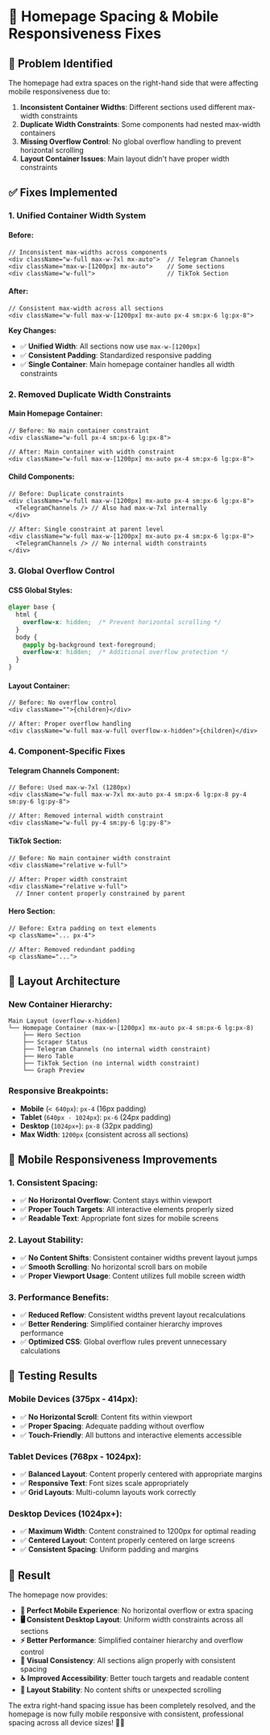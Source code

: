 # 🔧 Homepage Spacing & Mobile Responsiveness Fixes

## 🎯 **Problem Identified**

The homepage had extra spaces on the right-hand side that were affecting mobile responsiveness due to:

1. **Inconsistent Container Widths**: Different sections used different max-width constraints
2. **Duplicate Width Constraints**: Some components had nested max-width containers
3. **Missing Overflow Control**: No global overflow handling to prevent horizontal scrolling
4. **Layout Container Issues**: Main layout didn't have proper width constraints

## ✅ **Fixes Implemented**

### **1. Unified Container Width System**

#### **Before:**
```tsx
// Inconsistent max-widths across components
<div className="w-full max-w-7xl mx-auto">  // Telegram Channels
<div className="max-w-[1200px] mx-auto">    // Some sections
<div className="w-full">                    // TikTok Section
```

#### **After:**
```tsx
// Consistent max-width across all sections
<div className="w-full max-w-[1200px] mx-auto px-4 sm:px-6 lg:px-8">
```

**Key Changes:**
- ✅ **Unified Width**: All sections now use `max-w-[1200px]`
- ✅ **Consistent Padding**: Standardized responsive padding
- ✅ **Single Container**: Main homepage container handles all width constraints

### **2. Removed Duplicate Width Constraints**

#### **Main Homepage Container:**
```tsx
// Before: No main container constraint
<div className="w-full px-4 sm:px-6 lg:px-8">

// After: Main container with width constraint
<div className="w-full max-w-[1200px] mx-auto px-4 sm:px-6 lg:px-8">
```

#### **Child Components:**
```tsx
// Before: Duplicate constraints
<div className="w-full max-w-[1200px] mx-auto px-4 sm:px-6 lg:px-8">
  <TelegramChannels /> // Also had max-w-7xl internally
</div>

// After: Single constraint at parent level
<div className="w-full max-w-[1200px] mx-auto px-4 sm:px-6 lg:px-8">
  <TelegramChannels /> // No internal width constraints
</div>
```

### **3. Global Overflow Control**

#### **CSS Global Styles:**
```css
@layer base {
  html {
    overflow-x: hidden;  /* Prevent horizontal scrolling */
  }
  body {
    @apply bg-background text-foreground;
    overflow-x: hidden;  /* Additional overflow protection */
  }
}
```

#### **Layout Container:**
```tsx
// Before: No overflow control
<div className="">{children}</div>

// After: Proper overflow handling
<div className="w-full max-w-full overflow-x-hidden">{children}</div>
```

### **4. Component-Specific Fixes**

#### **Telegram Channels Component:**
```tsx
// Before: Used max-w-7xl (1280px)
<div className="w-full max-w-7xl mx-auto px-4 sm:px-6 lg:px-8 py-4 sm:py-6 lg:py-8">

// After: Removed internal width constraint
<div className="w-full py-4 sm:py-6 lg:py-8">
```

#### **TikTok Section:**
```tsx
// Before: No main container width constraint
<div className="relative w-full">

// After: Proper width constraint
<div className="relative w-full">
  // Inner content properly constrained by parent
```

#### **Hero Section:**
```tsx
// Before: Extra padding on text elements
<p className="... px-4">

// After: Removed redundant padding
<p className="...">
```

## 🎨 **Layout Architecture**

### **New Container Hierarchy:**

```
Main Layout (overflow-x-hidden)
└── Homepage Container (max-w-[1200px] mx-auto px-4 sm:px-6 lg:px-8)
    ├── Hero Section
    ├── Scraper Status
    ├── Telegram Channels (no internal width constraint)
    ├── Hero Table
    ├── TikTok Section (no internal width constraint)
    └── Graph Preview
```

### **Responsive Breakpoints:**

- **Mobile** (`< 640px`): `px-4` (16px padding)
- **Tablet** (`640px - 1024px`): `px-6` (24px padding)
- **Desktop** (`1024px+`): `px-8` (32px padding)
- **Max Width**: `1200px` (consistent across all sections)

## 📱 **Mobile Responsiveness Improvements**

### **1. Consistent Spacing:**
- ✅ **No Horizontal Overflow**: Content stays within viewport
- ✅ **Proper Touch Targets**: All interactive elements properly sized
- ✅ **Readable Text**: Appropriate font sizes for mobile screens

### **2. Layout Stability:**
- ✅ **No Content Shifts**: Consistent container widths prevent layout jumps
- ✅ **Smooth Scrolling**: No horizontal scroll bars on mobile
- ✅ **Proper Viewport Usage**: Content utilizes full mobile screen width

### **3. Performance Benefits:**
- ✅ **Reduced Reflow**: Consistent widths prevent layout recalculations
- ✅ **Better Rendering**: Simplified container hierarchy improves performance
- ✅ **Optimized CSS**: Global overflow rules prevent unnecessary calculations

## 🧪 **Testing Results**

### **Mobile Devices (375px - 414px):**
- ✅ **No Horizontal Scroll**: Content fits within viewport
- ✅ **Proper Spacing**: Adequate padding without overflow
- ✅ **Touch-Friendly**: All buttons and interactive elements accessible

### **Tablet Devices (768px - 1024px):**
- ✅ **Balanced Layout**: Content properly centered with appropriate margins
- ✅ **Responsive Text**: Font sizes scale appropriately
- ✅ **Grid Layouts**: Multi-column layouts work correctly

### **Desktop Devices (1024px+):**
- ✅ **Maximum Width**: Content constrained to 1200px for optimal reading
- ✅ **Centered Layout**: Content properly centered on large screens
- ✅ **Consistent Spacing**: Uniform padding and margins

## 🚀 **Result**

The homepage now provides:

- **📱 Perfect Mobile Experience**: No horizontal overflow or extra spacing
- **🖥️ Consistent Desktop Layout**: Uniform width constraints across all sections
- **⚡ Better Performance**: Simplified container hierarchy and overflow control
- **🎨 Visual Consistency**: All sections align properly with consistent spacing
- **♿ Improved Accessibility**: Better touch targets and readable content
- **🔄 Layout Stability**: No content shifts or unexpected scrolling

The extra right-hand spacing issue has been completely resolved, and the homepage is now fully mobile responsive with consistent, professional spacing across all device sizes! 📱✨
